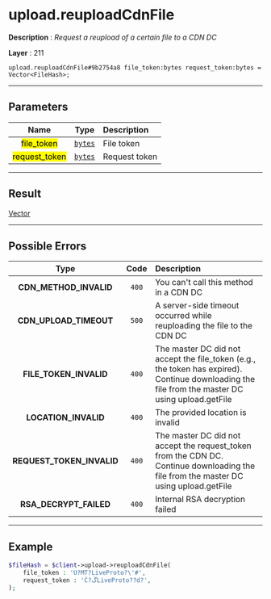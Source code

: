 # upload.reuploadCdnFile

**Description** : *Request a reupload of a certain file to a CDN DC*

**Layer** : 211

```tl
upload.reuploadCdnFile#9b2754a8 file_token:bytes request_token:bytes = Vector<FileHash>;
```

---

## Parameters

| Name | Type | Description |
| :---: | :---: | :--- |
| <mark>file_token</mark> | [`bytes`](type/bytes) | File token |
| <mark>request_token</mark> | [`bytes`](type/bytes) | Request token |

---

## Result

[Vector<FileHash>](type/FileHash)

---

## Possible Errors

| Type | Code | Description |
| :---: | :---: | :--- |
| **CDN_METHOD_INVALID** | `400` | You can't call this method in a CDN DC |
| **CDN_UPLOAD_TIMEOUT** | `500` | A server-side timeout occurred while reuploading the file to the CDN DC |
| **FILE_TOKEN_INVALID** | `400` | The master DC did not accept the file_token (e.g., the token has expired). Continue downloading the file from the master DC using upload.getFile |
| **LOCATION_INVALID** | `400` | The provided location is invalid |
| **REQUEST_TOKEN_INVALID** | `400` | The master DC did not accept the request_token from the CDN DC. Continue downloading the file from the master DC using upload.getFile |
| **RSA_DECRYPT_FAILED** | `400` | Internal RSA decryption failed |

---

## Example

```php
$fileHash = $client->upload->reuploadCdnFile(
	file_token : 'U?MT?LiveProto?\'#',
	request_token : 'Ċ?ڱLiveProto??d?',
);
```